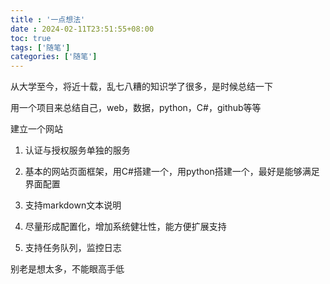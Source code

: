 ```yaml
---
title : '一点想法'
date : 2024-02-11T23:51:55+08:00
toc: true
tags: ['随笔']
categories: ['随笔']
---
```


从大学至今，将近十载，乱七八糟的知识学了很多，是时候总结一下

用一个项目来总结自己，web，数据，python，C#，github等等

建立一个网站

1. 认证与授权服务单独的服务

2. 基本的网站页面框架，用C#搭建一个，用python搭建一个，最好是能够满足界面配置

3. 支持markdown文本说明

4. 尽量形成配置化，增加系统健壮性，能方便扩展支持

5. 支持任务队列，监控日志

别老是想太多，不能眼高手低

